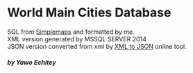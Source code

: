 # World Main Cities Database  
SQL from [Simplemaps](http://simplemaps.com/resources/world-cities-data) and formatted by me.  
XML version generated by MSSQL SERVER 2014  
JSON version converted from xml by [XML to JSON](http://www.utilities-online.info/xmltojson/) online tool.

##### by Yawo Echitey
